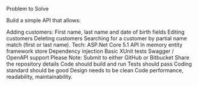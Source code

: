 Problem to Solve


Build a simple API that allows:

Adding customers:
First name, last name and date of birth fields
Editing customers
Deleting customers
Searching for a customer by partial name match (first or last name).
Tech:
ASP.Net Core 5.1 API
In memory entity framework store
Dependency injection
Basic XUnit tests
Swagger / OpenAPI support
Please Note:
Submit to either GitHub or Bitbucket
Share the repository details
Code should build and run
Tests should pass
Coding standard should be good
Design needs to be clean
Code performance, readability, maintainability.

